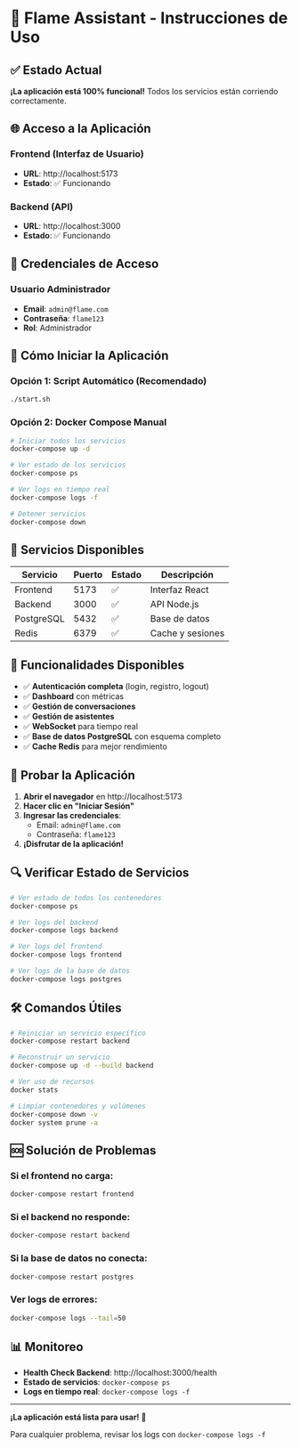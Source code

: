 # 🚀 Flame Assistant - Instrucciones de Uso

## ✅ Estado Actual
**¡La aplicación está 100% funcional!** Todos los servicios están corriendo correctamente.

## 🌐 Acceso a la Aplicación

### Frontend (Interfaz de Usuario)
- **URL**: http://localhost:5173
- **Estado**: ✅ Funcionando

### Backend (API)
- **URL**: http://localhost:3000
- **Estado**: ✅ Funcionando

## 🔐 Credenciales de Acceso

### Usuario Administrador
- **Email**: `admin@flame.com`
- **Contraseña**: `flame123`
- **Rol**: Administrador

## 🚀 Cómo Iniciar la Aplicación

### Opción 1: Script Automático (Recomendado)
```bash
./start.sh
```

### Opción 2: Docker Compose Manual
```bash
# Iniciar todos los servicios
docker-compose up -d

# Ver estado de los servicios
docker-compose ps

# Ver logs en tiempo real
docker-compose logs -f

# Detener servicios
docker-compose down
```

## 🔧 Servicios Disponibles

| Servicio | Puerto | Estado | Descripción |
|----------|--------|--------|-------------|
| Frontend | 5173 | ✅ | Interfaz React |
| Backend | 3000 | ✅ | API Node.js |
| PostgreSQL | 5432 | ✅ | Base de datos |
| Redis | 6379 | ✅ | Cache y sesiones |

## 📱 Funcionalidades Disponibles

- ✅ **Autenticación completa** (login, registro, logout)
- ✅ **Dashboard** con métricas
- ✅ **Gestión de conversaciones**
- ✅ **Gestión de asistentes**
- ✅ **WebSocket** para tiempo real
- ✅ **Base de datos PostgreSQL** con esquema completo
- ✅ **Cache Redis** para mejor rendimiento

## 🧪 Probar la Aplicación

1. **Abrir el navegador** en http://localhost:5173
2. **Hacer clic en "Iniciar Sesión"**
3. **Ingresar las credenciales**:
   - Email: `admin@flame.com`
   - Contraseña: `flame123`
4. **¡Disfrutar de la aplicación!**

## 🔍 Verificar Estado de Servicios

```bash
# Ver estado de todos los contenedores
docker-compose ps

# Ver logs del backend
docker-compose logs backend

# Ver logs del frontend
docker-compose logs frontend

# Ver logs de la base de datos
docker-compose logs postgres
```

## 🛠️ Comandos Útiles

```bash
# Reiniciar un servicio específico
docker-compose restart backend

# Reconstruir un servicio
docker-compose up -d --build backend

# Ver uso de recursos
docker stats

# Limpiar contenedores y volúmenes
docker-compose down -v
docker system prune -a
```

## 🆘 Solución de Problemas

### Si el frontend no carga:
```bash
docker-compose restart frontend
```

### Si el backend no responde:
```bash
docker-compose restart backend
```

### Si la base de datos no conecta:
```bash
docker-compose restart postgres
```

### Ver logs de errores:
```bash
docker-compose logs --tail=50
```

## 📊 Monitoreo

- **Health Check Backend**: http://localhost:3000/health
- **Estado de servicios**: `docker-compose ps`
- **Logs en tiempo real**: `docker-compose logs -f`

---

**¡La aplicación está lista para usar! 🎉**

Para cualquier problema, revisar los logs con `docker-compose logs -f`
